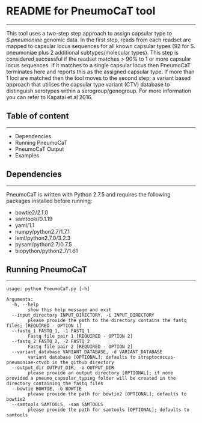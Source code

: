 # README for PneumoCaT tool
---------------------------

This tool uses a two-step step approach to assign capsular type to *S.pneumoniae* genomic data. In the first step, reads from each readset are mapped to capsular locus sequences for all known capsular types (92 for S. pneumoniae plus 2 additional subtypes/molecular types). This step is considered successful if the readset matches > 90% to 1 or more capsular locus sequences. If it matches to a single capsular locus then PneumoCaT terminates here and reports this as the assigned capsular type. If more than 1 loci are matched then the tool moves to the second step; a variant based approach that utilises the capsular type variant (CTV) database to distinguish serotypes within a serogroup/genogroup. For more information you can refer to Kapatai et al 2016.

## Table of content
---------------------------

* Dependencies
* Running PneumoCaT
* PneumoCaT Output
* Examples

## Dependencies
---------------------------

PneumoCaT  is written with Python 2.7.5 and requires the following packages installed before running:
* bowtie2/2.1.0
* samtools/0.1.19
* yaml/1.1
* numpy/python2.7/1.7.1
* lxml/python2.7.0/3.2.3
* pysam/python2.7/0.7.5
* biopython/python2.7/1.61

## Running PneumoCaT
----------------------------

```
usage: python PneumoCaT.py [-h]

Arguments:
  -h, --help            
        show this help message and exit
  --input_directory INPUT_DIRECTORY, -i INPUT_DIRECTORY
        please provide the path to the directory contains the fastq files; [REQUIRED - OPTION 1]
  --fastq_1 FASTQ_1, -1 FASTQ_1
        Fastq file pair 1 [REQUIRED - OPTION 2]
  --fastq_2 FASTQ_2, -2 FASTQ_2
        Fastq file pair 2 [REQUIRED - OPTION 2]
  --variant_database VARIANT_DATABASE, -d VARIANT_DATABASE
        variant database [OPTIONAL]; defaults to streptococcus-pneumoniae-ctvdb in the github directory
  --output_dir OUTPUT_DIR, -o OUTPUT_DIR
        please provide an output directory [OPTIONAL]; if none provided a pneumo_capsular_typing folder will be created in the directory containing the fastq files
  --bowtie BOWTIE, -b BOWTIE
        please provide the path for bowtie2 [OPTIONAL]; defaults to bowtie2
  --samtools SAMTOOLS, -sam SAMTOOLS
        please provide the path for samtools [OPTIONAL]; defaults to samtools
```